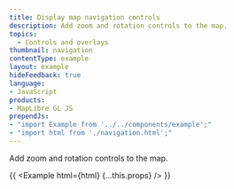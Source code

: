 ```yaml
---
title: Display map navigation controls
description: Add zoom and rotation controls to the map.
topics:
  - Controls and overlays
thumbnail: navigation
contentType: example
layout: example
hideFeedback: true
language:
- JavaScript
products:
- MapLibre GL JS
prependJs:
- "import Example from '../../components/example';"
- "import html from './navigation.html';"
---
```


Add zoom and rotation controls to the map.

{{ <Example html={html} {...this.props} /> }}
